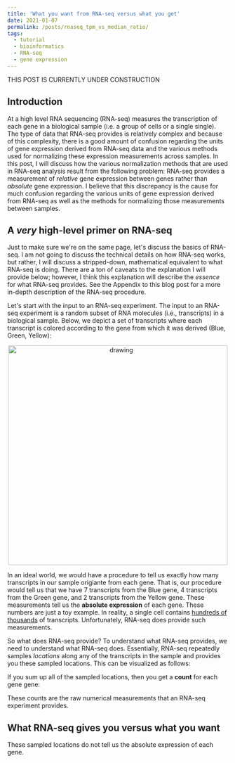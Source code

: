 ```yaml
---
title: 'What you want from RNA-seq versus what you get'
date: 2021-01-07
permalink: /posts/rnaseq_tpm_vs_median_ratio/
tags:
  - tutorial
  - bioinformatics
  - RNA-seq
  - gene expression
---
```


THIS POST IS CURRENTLY UNDER CONSTRUCTION

Introduction
---------

At a high level RNA sequencing (RNA-seq) measures the transcription of each gene in a biological sample (i.e. a group of cells or a single single).  The type of data that RNA-seq provides is relatively complex and because of this complexity, there is a good amount of confusion regarding the units of gene expression derived from RNA-seq data and the various methods used for normalizing these expression measurements across samples. In this post, I will discuss how the various normalization methods that are used in RNA-seq analysis result from the following problem: RNA-seq provides a measurement of *relative* gene expression between genes rather than *absolute* gene expression.  I believe that this discrepancy is the cause for much confusion regarding the various units of gene expression derived from RNA-seq as well as the methods for normalizing those measurements between samples.

A *very* high-level primer on RNA-seq
-----------

Just to make sure we're on the same page, let's discuss the basics of RNA-seq. I am not going to discuss the technical details on how RNA-seq works, but rather, I will discuss a stripped-down, mathematical equivalent to what RNA-seq is doing.  There are a ton of caveats to the explanation I will provide below; however, I think this explanation will describe the *essence* for what RNA-seq provides.  See the Appendix to this blog post for a more in-depth description of the RNA-seq procedure.

Let's start with the input to an RNA-seq experiment. The input to an RNA-seq experiment is a random subset of RNA molecules (i.e., transcripts) in a biological sample. Below, we depict a set of transcripts where each transcript is colored according to the gene from which it was derived (Blue, Green, Yellow):

<center><img src="https://raw.githubusercontent.com/mbernste/mbernste.github.io/master/images/RNA_seq_input.png" alt="drawing" width="500"/></center>

In an ideal world, we would have a procedure to tell us exactly how many transcripts in our sample origiante from each gene.  That is, our procedure would tell us that we have 7 transcripts from the Blue gene, 4 transcripts from the Green gene, and 2 transcripts from the Yellow gene.  These measurements tell us the **absolute expression** of each gene. These numbers are just a toy example. In reality, a single cell contains [hundreds of thousands](https://www.qiagen.com/us/resources/faq?id=06a192c2-e72d-42e8-9b40-3171e1eb4cb8&lang=en) of transcripts. Unfortunately, RNA-seq does provide such measurements. 

So what does RNA-seq provide? To understand what RNA-seq provides, we need to understand what RNA-seq does.  Essentially, RNA-seq repeatedly samples *locations* along any of the transcripts in the sample and provides you these sampled locations. This can be visualized as follows:

If you sum up all of the sampled locations, then you get a **count** for each gene gene:

These counts are the raw numerical measurements that an RNA-seq experiment provides.  

What RNA-seq gives you versus what you want
-------------

These sampled locations do not tell us the absolute expression of each gene.











